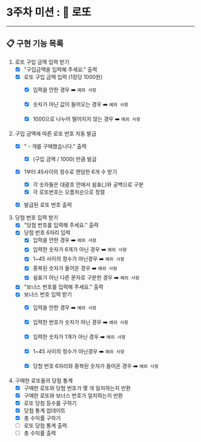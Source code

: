 # 3주차 미션 : 🎱 로또
<hr>

## 📋 구현 기능 목록

1. 로또 구입 금액 입력 받기
    - [X] "구입금액을 입력해 주세요." 출력
    - [X] 로또 구입 금액 입력 (1장당 1000원)
        - [X] 입력을 안한 경우 ➡️︎ `예외 사항`
        - [X] 숫자가 아닌 값이 들어오는 경우 ➡️︎ `예외 사항`
        - [X] 1000으로 나누어 떨어지지 않는 경우 ➡️︎ `예외 사항`


2. 구입 금액에 따른 로또 번호 자동 발급
    - [X] " - 개를 구매했습니다." 출력
        - [X] (구입 금액 / 1000) 만큼 발급
    - [X] 1부터 45사이의 정수로 랜덤한 6개 수 받기
        - [X] 각 숫자들은 대괄호 안에서 쉼표(,)와 공백으로 구분
        - [X] 각 로또번호는 오름차순으로 정렬
    - [X] 발급된 로또 번호 출력
    
   
3. 당첨 번호 입력 받기
   - [X] "당첨 번호를 입력해 주세요." 출력
   - [X] 당첨 번호 6자리 입력
      - [X] 입력을 안한 경우 ➡️︎ `예외 사항`
      - [X] 입력한 숫자가 6개가 아닌 경우 ➡️︎ `예외 사항`
      - [X] 1~45 사이의 정수가 아닌경우 ➡️︎ `예외 사항`
      - [X] 중복된 숫자가 들어온 경우 ➡️︎ `예외 사항`
      - [X] 쉼표가 아닌 다른 문자로 구분한 경우 ➡️︎ `예외 사항`
   - [X] "보너스 번호를 입력해 주세요." 출력
   - [X] 보너스 번호 입력 받기
      - [X] 입력을 안한 경우 ➡️︎ `예외 사항`
      - [X] 입력한 번호가 숫자가 아닌 경우 ➡️︎ `예외 사항`
      - [X] 입력한 숫자가 1개가 아닌 경우 ➡️︎ `예외 사항`
      - [X] 1~45 사이의 정수가 아닌경우 ➡️︎ `예외 사항`
      - [X] 당첨 번호 6자리와 중복된 숫자가 들어온 경우 ➡️︎ `예외 사항`


4. 구매한 로또들의 당첨 통계
    - [X] 구매한 로또와 당첨 번호가 몇 개 일치하는지 반환
    - [X] 구매한 로또와 보너스 번호가 일치하는지 반환
    - [X] 로또 당첨 등수를 구하기
    - [X] 당첨 통계 업데이트
    - [X] 총 수익률 구하기
    - [ ] 로또 당첨 통계 출력
    - [ ] 총 수익률 출력
